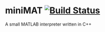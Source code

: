miniMAT [![Build Status](https://travis-ci.org/fmenozzi/miniMAT.svg?branch=master)](https://travis-ci.org/fmenozzi/miniMAT)
=======

A small MATLAB interpreter written in C++

